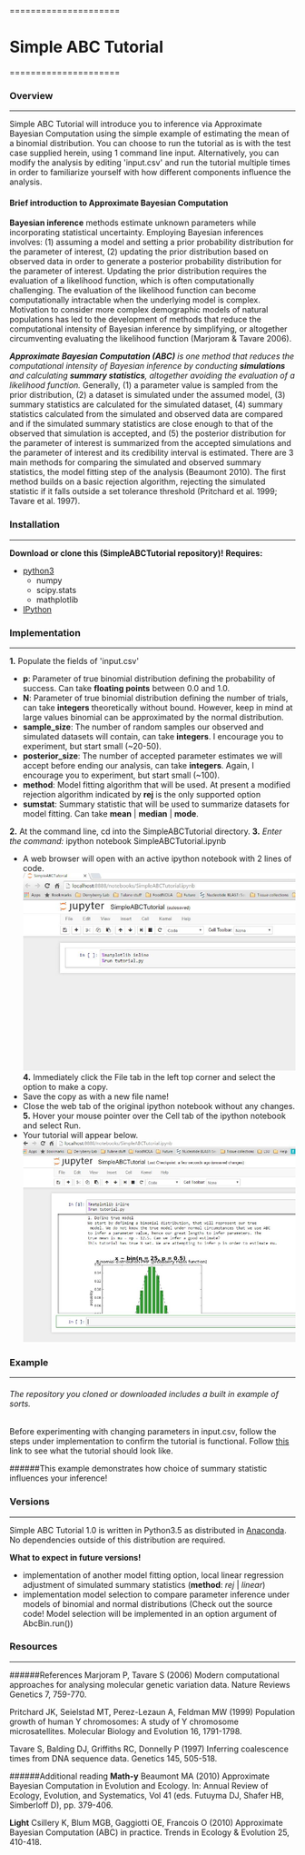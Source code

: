 =====================
# Simple ABC Tutorial
=====================

### Overview
-----------
Simple ABC Tutorial will introduce you to inference via Approximate Bayesian Computation using the simple example of estimating the mean of a binomial distribution. You can choose to run the tutorial as is with the test case supplied herein, using 1 command line input. Alternatively, you can modify the analysis by editing 'input.csv' and run the tutorial multiple times in order to familiarize yourself with how different components influence the analysis.

#### Brief introduction to Approximate Bayesian Computation

**Bayesian inference** methods estimate unknown parameters while incorporating statistical uncertainty. Employing Bayesian inferences involves: (1) assuming a model and setting a prior probability distribution for the parameter of interest, (2) updating the prior distribution based on observed data in order to generate a posterior probability distribution for the parameter of interest. Updating the prior distribution requires the evaluation of a likelihood function, which is often computationally challenging. The evaluation of the likelihood function can become computationally intractable when the underlying model is complex. Motivation to consider more complex demographic models of natural populations has led to the development of methods that reduce the computational intensity of Bayesian inference by simplifying, or altogether circumventing evaluating the likelihood function (Marjoram & Tavare 2006).

_**Approximate Bayesian Computation (ABC)** is one method that reduces the computational intensity of Bayesian inference by conducting **simulations** and calculating **summary statistics**, altogether avoiding the evaluation of a likelihood function._ Generally, (1) a parameter value is sampled from the prior distribution, (2) a dataset is simulated under the assumed model, (3) summary statistics are calculated for the simulated dataset, (4) summary statistics calculated from the simulated and observed data are compared and if the simulated summary statistics are close enough to that of the observed that simulation is accepted, and (5) the posterior distribution for the parameter of interest is summarized from the accepted simulations and the parameter of interest and its credibility interval is estimated. There are 3 main methods for comparing the simulated and observed summary statistics, the model fitting step of the analysis (Beaumont 2010). The first method builds on a basic rejection algorithm, rejecting the simulated statistic if it falls outside a set tolerance threshold (Pritchard et al. 1999; Tavare et al. 1997).

### Installation
----------------
**Download or clone this (SimpleABCTutorial repository)!**
**Requires:**
   + [python3](https://www.python.org/downloads/)
      - numpy
      - scipy.stats
      - mathplotlib
   + [IPython](https://ipython.org/install.html)

### Implementation
--------------
**1.** Populate the fields of 'input.csv'
   + **p**: Parameter of true binomial distribution defining the probability of success. Can take **floating points** between 0.0 and 1.0.
   + **N**: Parameter of true binomial distribution defining the number of trials, can take **integers** theoretically without bound. However, keep in mind at large values binomial can be approximated by the normal distribution.
   + **sample_size**: The number of random samples our observed and simulated datasets will contain, can take **integers**. I encourage you to experiment, but start small (~20-50).
   + **posterior_size**: The number of accepted parameter estimates we will accept before ending our analysis, can take **integers**. Again, I encourage you to experiment, but start small (~100).
   + **method**: Model fitting algorithm that will be used. At present a modified rejection algorithm indicated by **rej** is the only supported option
   + **sumstat**: Summary statistic that will be used to summarize datasets for model fitting. Can take **mean** | **median** | **mode**.

**2.** At the command line, cd into the SimpleABCTutorial directory.
**3.** *Enter the command:* ipython notebook SimpleABCTutorial.ipynb
   + A web browser will open with an active ipython notebook with 2 lines of code.
   ![alt text](https://raw.githubusercontent.com/amiesett/SimpleABCTutorial/master/ipynb.JPG)
**4.** Immediately click the File tab in the left top corner and select the option to make a copy.
   + Save the copy as with a new file name!
   + Close the web tab of the original ipython notebook without any changes.
**5.** Hover your mouse pointer over the Cell tab of the ipython notebook and select Run.
   + Your tutorial will appear below.
   ![alt text](https://raw.githubusercontent.com/amiesett/SimpleABCTutorial/master/tutorial.JPG)
### Example
-----------
###### The repository you cloned or downloaded includes a built in example of sorts.
Before experimenting with changing parameters in input.csv, follow the steps under implementation to confirm the tutorial is functional. Follow [this](file:///C:/Users/PC%20User/Desktop/Spring2016/Programming/project/presentation/SimpleABCTutorial/SimpleABCTutorial.html) link to see what the tutorial should look like.

######This example demonstrates how choice of summary statistic influences your inference!

### Versions
------------
Simple ABC Tutorial 1.0 is written in Python3.5 as distributed in [Anaconda](https://docs.continuum.io/anaconda/install). No dependencies outside of this distribution are required.

**What to expect in future versions!**
   + implementation of another model fitting option, local linear regression adjustment of simulated summary statistics (**method**: *rej* | *linear*)
   + implementation model selection to compare parameter inference under models of binomial and normal distributions (Check out the source code! Model selection will be implemented in an option argument of AbcBin.run())

### Resources
---------------------
######References
Marjoram P, Tavare S (2006) Modern computational approaches for analysing molecular genetic variation data. Nature Reviews Genetics 7, 759-770.

Pritchard JK, Seielstad MT, Perez-Lezaun A, Feldman MW (1999) Population growth of human Y chromosomes: A study of Y chromosome microsatellites. Molecular Biology and Evolution 16, 1791-1798.

Tavare S, Balding DJ, Griffiths RC, Donnelly P (1997) Inferring coalescence times from DNA sequence data. Genetics 145, 505-518.

######Additional reading
**Math-y**
Beaumont MA (2010) Approximate Bayesian Computation in Evolution and Ecology. In: Annual Review of Ecology, Evolution, and Systematics, Vol 41 (eds. Futuyma DJ, Shafer HB, Simberloff D), pp. 379-406.

**Light**
Csillery K, Blum MGB, Gaggiotti OE, Francois O (2010) Approximate Bayesian Computation (ABC) in practice. Trends in Ecology & Evolution 25, 410-418.

